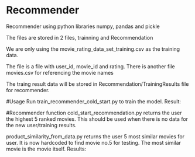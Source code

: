 # Recommender

Recommender using python libraries numpy, pandas and pickle

The files are stored in 2 files, trainning and Recommendation

We are only using the movie_rating_data_set_training.csv as the training data.

The file is a file with user_id, movie_id and rating.
There is another file movies.csv for referencing the movie names

The traing result data will be stored in Recommendation/TrainingResults file for recommender.

#Usage
Run train_recommender_cold_start.py to train the model.
Result:

#Recommender function
cold_start_recommendation.py returns the user the highest 5 ranked movies.
This should be used when there is no data for the new user/training results.

product_similarity_from_data.py returns the user 5 most similar movies for user.
It is now hardcoded to find movie no.5 for testing.
The most similar movie is the movie itself.
Results:





